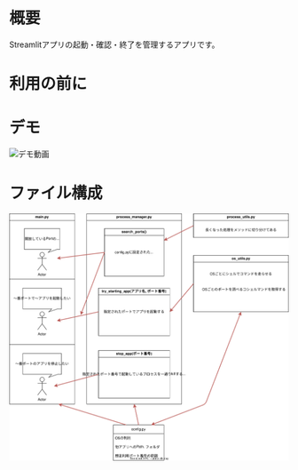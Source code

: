 # 概要

Streamlitアプリの起動・確認・終了を管理するアプリです。

# 利用の前に


# デモ

![デモ動画](docs/demo.gif)


# ファイル構成

![メソッド依存図](docs/method_dependency.svg)
